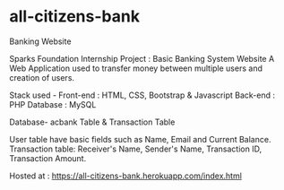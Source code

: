 # all-citizens-bank
Banking Website

Sparks Foundation Internship Project : Basic Banking System Website
A Web Application used to transfer money between multiple users and creation of users.

Stack used - Front-end : HTML, CSS, Bootstrap & Javascript Back-end : PHP Database : MySQL

Database- acbank Table & Transaction Table

User table have basic fields such as Name, Email and Current Balance.
Transaction table: Receiver's Name, Sender's Name, Transaction ID, Transaction Amount.

Hosted at : https://all-citizens-bank.herokuapp.com/index.html
